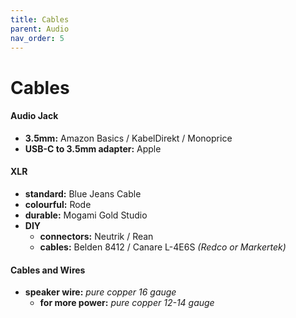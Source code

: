 ```yaml
---
title: Cables
parent: Audio
nav_order: 5
---
```

# Cables

#### Audio Jack

- **3.5mm:** Amazon Basics / KabelDirekt / Monoprice
- **USB-C to 3.5mm adapter:** Apple

#### XLR

- **standard:** Blue Jeans Cable
- **colourful:** Rode
- **durable:** Mogami Gold Studio
- **DIY**
	- **connectors:** Neutrik / Rean
	- **cables:** Belden 8412 / Canare L-4E6S *(Redco or Markertek)*

#### Cables and Wires

- **speaker wire:** *pure copper 16 gauge*
	- **for more power:** *pure copper 12-14 gauge*
